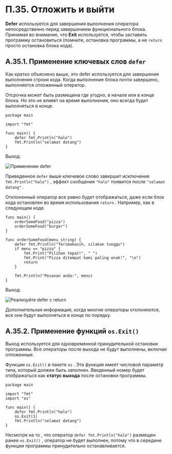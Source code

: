 # П.35. Отложить и выйти

**Defer** используется для завершения выполнения оператора непосредственно перед завершением функционального блока. Принимая во внимание, что **Exit** используется, чтобы заставить программу остановиться (помните, остановка программы, а не `return` просто остановка блока кода).

## A.35.1. Применение ключевых слов `defer`

Как кратко объяснено выше, это defer используется для завершения выполнения строки кода. Когда выполнение блока почти завершено, выполняется отложенный оператор.

Отсрочка может быть размещена где угодно, в начале или в конце блока. Но это не влияет на время выполнения, оно всегда будет выполняться в конце.

```
package main

import "fmt"

func main() {
    defer fmt.Println("halo")
    fmt.Println("selamat datang")
}

```

Выход:

![Применение `defer`](https://dasarpemrogramangolang.novalagung.com/images/A.35_1_defer.png)

Приведенное `defer` выше ключевое слово завершит исключение `fmt.Println("halo")` , эффект сообщения `"halo"` появится после `"selamat datang"` .

Отклоненный оператор все равно будет отображаться, даже если блок кода остановлен во время использования `return` . Например, как в следующем коде.

```
func main() {
    orderSomeFood("pizza")
    orderSomeFood("burger")
}

func orderSomeFood(menu string) {
    defer fmt.Println("Terimakasih, silakan tunggu")
    if menu == "pizza" {
        fmt.Print("Pilihan tepat!", " ")
        fmt.Print("Pizza ditempat kami paling enak!", "\n")
        return
    }

    fmt.Println("Pesanan anda:", menu)
}

```

Выход:

![Реализуйте `defer` с` return`](https://dasarpemrogramangolang.novalagung.com/images/A.35_2_defer_return.png)

Дополнительная информация, когда многие операторы отклоняются, все они будут выполняться в конце по порядку.

## A.35.2. Применение функций `os.Exit()`

Выход используется для одновременной принудительной остановки программы. Все операторы после выхода не будут выполнены, включая отложенные.

Функции `os.Exit()` в пакете `os` . Эта функция имеет числовой параметр типа, который должен быть заполнен. Введенный номер будет отображаться как **статус выхода** после остановки программы.

```
package main

import "fmt"
import "os"

func main() {
    defer fmt.Println("halo")
    os.Exit(1)
    fmt.Println("selamat datang")
}

```

Несмотря на то , что оператор `defer fmt.Println("halo")` размещен ранее `os.Exit()` , оператор не будет выполнен, потому что в середине функции программы принудительно останавливается.
